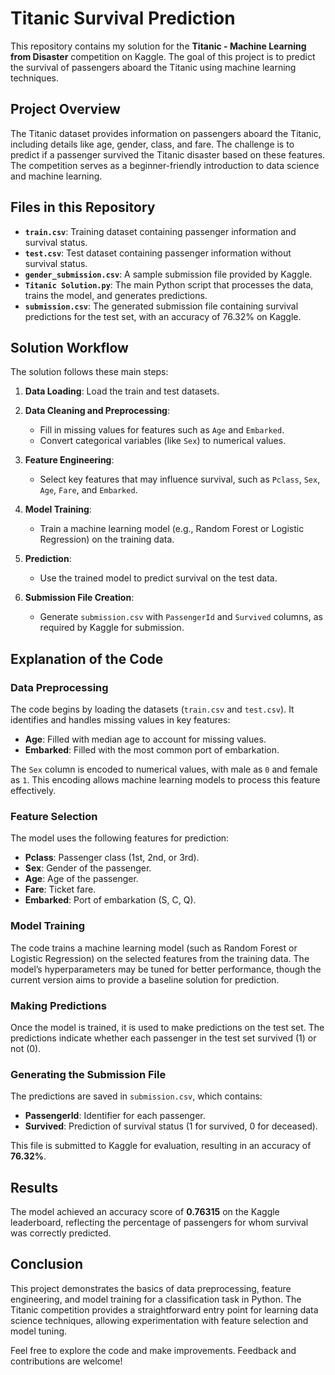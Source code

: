 # **Titanic Survival Prediction**

This repository contains my solution for the **Titanic - Machine Learning from Disaster** competition on Kaggle. The goal of this project is to predict the survival of passengers aboard the Titanic using machine learning techniques.

## **Project Overview**

The Titanic dataset provides information on passengers aboard the Titanic, including details like age, gender, class, and fare. The challenge is to predict if a passenger survived the Titanic disaster based on these features. The competition serves as a beginner-friendly introduction to data science and machine learning.

## **Files in this Repository**

- **`train.csv`**: Training dataset containing passenger information and survival status.
- **`test.csv`**: Test dataset containing passenger information without survival status.
- **`gender_submission.csv`**: A sample submission file provided by Kaggle.
- **`Titanic Solution.py`**: The main Python script that processes the data, trains the model, and generates predictions.
- **`submission.csv`**: The generated submission file containing survival predictions for the test set, with an accuracy of 76.32% on Kaggle.

## **Solution Workflow**

The solution follows these main steps:

1. **Data Loading**: Load the train and test datasets.

2. **Data Cleaning and Preprocessing**:
   - Fill in missing values for features such as `Age` and `Embarked`.
   - Convert categorical variables (like `Sex`) to numerical values.

3. **Feature Engineering**:
   - Select key features that may influence survival, such as `Pclass`, `Sex`, `Age`, `Fare`, and `Embarked`.

4. **Model Training**:
   - Train a machine learning model (e.g., Random Forest or Logistic Regression) on the training data.

5. **Prediction**:
   - Use the trained model to predict survival on the test data.

6. **Submission File Creation**:
   - Generate `submission.csv` with `PassengerId` and `Survived` columns, as required by Kaggle for submission.

## **Explanation of the Code**

### **Data Preprocessing**
The code begins by loading the datasets (`train.csv` and `test.csv`). It identifies and handles missing values in key features:
- **Age**: Filled with median age to account for missing values.
- **Embarked**: Filled with the most common port of embarkation.

The `Sex` column is encoded to numerical values, with male as `0` and female as `1`. This encoding allows machine learning models to process this feature effectively.

### **Feature Selection**
The model uses the following features for prediction:
- **Pclass**: Passenger class (1st, 2nd, or 3rd).
- **Sex**: Gender of the passenger.
- **Age**: Age of the passenger.
- **Fare**: Ticket fare.
- **Embarked**: Port of embarkation (S, C, Q).

### **Model Training**
The code trains a machine learning model (such as Random Forest or Logistic Regression) on the selected features from the training data. The model’s hyperparameters may be tuned for better performance, though the current version aims to provide a baseline solution for prediction.

### **Making Predictions**
Once the model is trained, it is used to make predictions on the test set. The predictions indicate whether each passenger in the test set survived (1) or not (0).

### **Generating the Submission File**
The predictions are saved in `submission.csv`, which contains:
- **PassengerId**: Identifier for each passenger.
- **Survived**: Prediction of survival status (1 for survived, 0 for deceased).

This file is submitted to Kaggle for evaluation, resulting in an accuracy of **76.32%**.

## **Results**

The model achieved an accuracy score of **0.76315** on the Kaggle leaderboard, reflecting the percentage of passengers for whom survival was correctly predicted.

## **Conclusion**

This project demonstrates the basics of data preprocessing, feature engineering, and model training for a classification task in Python. The Titanic competition provides a straightforward entry point for learning data science techniques, allowing experimentation with feature selection and model tuning.

Feel free to explore the code and make improvements. Feedback and contributions are welcome!
